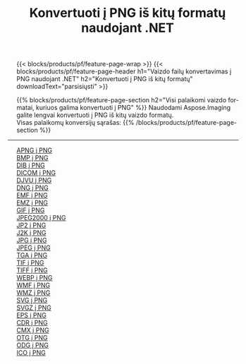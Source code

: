 ﻿---
title: Konvertuoti į PNG iš kitų formatų naudojant .NET 
weight: 3920
url: /lt/net/conversion/to/png 
lang: lt
langdirlevel: 2
locales: zh-hans,ja,it,ru,de,es,fr,nl,id,lt,pl,pt,vi,tr,ko,zh-hant,ar,hi,th,sv,cs,uk,he
description: Naudodami Aspose.Imaging galite lengvai konvertuoti į PNG iš kitų formatų
---

{{< blocks/products/pf/feature-page-wrap >}}
{{< blocks/products/pf/feature-page-header h1="Vaizdo failų konvertavimas į PNG naudojant .NET" h2="Konvertuoti į PNG iš kitų formatų" downloadText="parsisiųsti" >}}


{{% blocks/products/pf/feature-page-section  h2="Visi palaikomi vaizdo formatai, kuriuos galima konvertuoti į PNG" %}}
Naudodami Aspose.Imaging galite lengvai konvertuoti į PNG iš kitų vaizdo formatų.
<br/>
Visas palaikomų konversijų sąrašas:
{{% /blocks/products/pf/feature-page-section %}}
<div class="container-fluid productfamilypage bg-gray">
    <div class="convertypes bg-gray agp-content section">
        <div class="container">
		<hr style="margin-left:-20px;"/>
		<div class="row other-converters">
		    <div class='col-md-2 other-converter remove-lp remove-rp'><a href="/imaging/lt/net/conversion/apng-to-png" >APNG į PNG</a></div>
<div class='col-md-2 other-converter remove-lp remove-rp'><a href="/imaging/lt/net/conversion/bmp-to-png" >BMP į PNG</a></div>
<div class='col-md-2 other-converter remove-lp remove-rp'><a href="/imaging/lt/net/conversion/dib-to-png" >DIB į PNG</a></div>
<div class='col-md-2 other-converter remove-lp remove-rp'><a href="/imaging/lt/net/conversion/dicom-to-png" >DICOM į PNG</a></div>
<div class='col-md-2 other-converter remove-lp remove-rp'><a href="/imaging/lt/net/conversion/djvu-to-png" >DJVU į PNG</a></div>
<div class='col-md-2 other-converter remove-lp remove-rp'><a href="/imaging/lt/net/conversion/dng-to-png" >DNG į PNG</a></div>
<div class='col-md-2 other-converter remove-lp remove-rp'><a href="/imaging/lt/net/conversion/emf-to-png" >EMF į PNG</a></div>
<div class='col-md-2 other-converter remove-lp remove-rp'><a href="/imaging/lt/net/conversion/emz-to-png" >EMZ į PNG</a></div>
<div class='col-md-2 other-converter remove-lp remove-rp'><a href="/imaging/lt/net/conversion/gif-to-png" >GIF į PNG</a></div>
<div class='col-md-2 other-converter remove-lp remove-rp'><a href="/imaging/lt/net/conversion/jpeg2000-to-png" >JPEG2000 į PNG</a></div>
<div class='col-md-2 other-converter remove-lp remove-rp'><a href="/imaging/lt/net/conversion/jp2-to-png" >JP2 į PNG</a></div>
<div class='col-md-2 other-converter remove-lp remove-rp'><a href="/imaging/lt/net/conversion/j2k-to-png" >J2K į PNG</a></div>
<div class='col-md-2 other-converter remove-lp remove-rp'><a href="/imaging/lt/net/conversion/jpg-to-png" >JPG į PNG</a></div>
<div class='col-md-2 other-converter remove-lp remove-rp'><a href="/imaging/lt/net/conversion/jpeg-to-png" >JPEG į PNG</a></div>
<div class='col-md-2 other-converter remove-lp remove-rp'><a href="/imaging/lt/net/conversion/tga-to-png" >TGA į PNG</a></div>
<div class='col-md-2 other-converter remove-lp remove-rp'><a href="/imaging/lt/net/conversion/tif-to-png" >TIF į PNG</a></div>
<div class='col-md-2 other-converter remove-lp remove-rp'><a href="/imaging/lt/net/conversion/tiff-to-png" >TIFF į PNG</a></div>
<div class='col-md-2 other-converter remove-lp remove-rp'><a href="/imaging/lt/net/conversion/webp-to-png" >WEBP į PNG</a></div>
<div class='col-md-2 other-converter remove-lp remove-rp'><a href="/imaging/lt/net/conversion/wmf-to-png" >WMF į PNG</a></div>
<div class='col-md-2 other-converter remove-lp remove-rp'><a href="/imaging/lt/net/conversion/wmz-to-png" >WMZ į PNG</a></div>
<div class='col-md-2 other-converter remove-lp remove-rp'><a href="/imaging/lt/net/conversion/svg-to-png" >SVG į PNG</a></div>
<div class='col-md-2 other-converter remove-lp remove-rp'><a href="/imaging/lt/net/conversion/svgz-to-png" >SVGZ į PNG</a></div>
<div class='col-md-2 other-converter remove-lp remove-rp'><a href="/imaging/lt/net/conversion/eps-to-png" >EPS į PNG</a></div>
<div class='col-md-2 other-converter remove-lp remove-rp'><a href="/imaging/lt/net/conversion/cdr-to-png" >CDR į PNG</a></div>
<div class='col-md-2 other-converter remove-lp remove-rp'><a href="/imaging/lt/net/conversion/cmx-to-png" >CMX į PNG</a></div>
<div class='col-md-2 other-converter remove-lp remove-rp'><a href="/imaging/lt/net/conversion/otg-to-png" >OTG į PNG</a></div>
<div class='col-md-2 other-converter remove-lp remove-rp'><a href="/imaging/lt/net/conversion/odg-to-png" >ODG į PNG</a></div>
<div class='col-md-2 other-converter remove-lp remove-rp'><a href="/imaging/lt/net/conversion/ico-to-png" >ICO į PNG</a></div>
                </div>
        </div>
    </div>
</div>
<br/>

